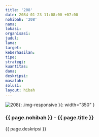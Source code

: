 ```yaml
---
title: '208'
date: 2084-01-23 11:08:00 +07:00
nohibah: '208'
nama: 
lokasi: 
organisasi: 
judul: 
lama: 
target: 
keberhasilan: 
tipe: 
strategi: 
kuantitas: 
dana: 
deskripsi: 
masalah: 
solusi: 
layout: hibah
---
```


![208](/static/img/hibahcms/208.png){: .img-responsive }{: width="350" }

### {{ page.nohibah }} - {{ page.title }}

{{ page.deskripsi }}
